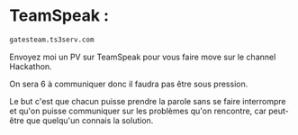 # TeamSpeak :

```sh
gatesteam.ts3serv.com
```

Envoyez moi un PV sur TeamSpeak pour vous faire move sur le channel Hackathon.

On sera 6 à communiquer donc il faudra pas être sous pression.

Le but c'est que chacun puisse prendre la parole sans se faire interrompre et qu'on puisse communiquer sur les problèmes qu'on rencontre, car peut-être que quelqu'un connais la solution.
